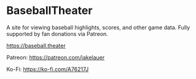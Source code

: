 # BaseballTheater

A site for viewing baseball highlights, scores, and other game data. Fully supported by fan donations via Patreon.

https://baseball.theater

Patreon: https://patreon.com/jakelauer

Ko-Fi: https://ko-fi.com/A76217J
